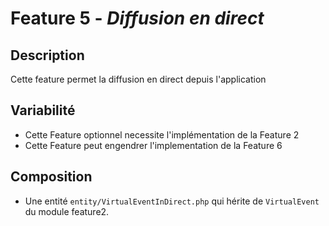 # Feature 5 -  _Diffusion en direct_

## Description 

Cette feature permet la diffusion en direct depuis l'application

## Variabilité

- Cette Feature optionnel necessite l'implémentation de la Feature 2
- Cette Feature peut engendrer l'implementation de la Feature 6

## Composition

- Une entité `entity/VirtualEventInDirect.php` qui hérite de `VirtualEvent` du module feature2.
